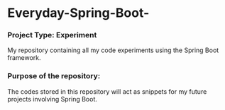# Everyday-Spring-Boot-

### Project Type: Experiment
My repository containing all my code experiments using the Spring Boot framework. 

### Purpose of the repository:
The codes stored in this repository will act as snippets for my future projects involving Spring Boot.
